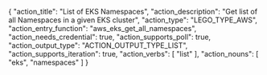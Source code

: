 {
"action_title": "List of EKS Namespaces",
"action_description": "Get list of all Namespaces in a given EKS cluster",
"action_type": "LEGO_TYPE_AWS",
"action_entry_function": "aws_eks_get_all_namespaces",
"action_needs_credential": true,
"action_supports_poll": true,
"action_output_type": "ACTION_OUTPUT_TYPE_LIST",
"action_supports_iteration": true,
"action_verbs": [
"list"
],
"action_nouns": [
"eks",
"namespaces"
]
}
